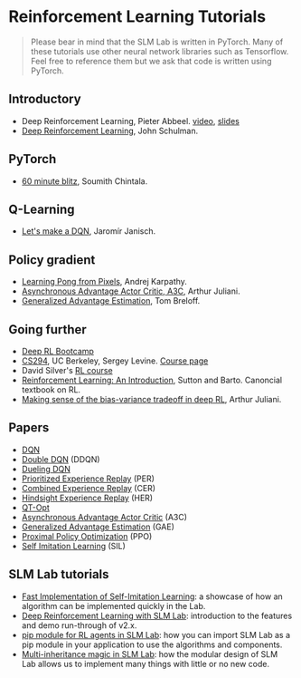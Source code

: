 # Reinforcement Learning Tutorials

>Please bear in mind that the SLM Lab is written in PyTorch. Many of these tutorials use other neural network libraries such as Tensorflow. Feel free to reference them but we ask that code is written using PyTorch.

## Introductory

- Deep Reinforcement Learning, Pieter Abbeel. [video](https://www.youtube.com/watch?v=qaMdN6LS9rA), [slides](https://drive.google.com/file/d/0BxXI_RttTZAhVXBlMUVkQ1BVVDQ/view)
- [Deep Reinforcement Learning](https://www.youtube.com/watch?v=aUrX-rP_ss4), John Schulman.

## PyTorch

- [60 minute blitz](https://pytorch.org/tutorials/beginner/deep_learning_60min_blitz.html), Soumith Chintala.

## Q-Learning

- [Let's make a DQN](https://jaromiru.com/2016/09/27/lets-make-a-dqn-theory/), Jaromír Janisch.

## Policy gradient

- [Learning Pong from Pixels](http://karpathy.github.io/2016/05/31/rl/), Andrej Karpathy.
- [Asynchronous Advantage Actor Critic, A3C](https://medium.com/emergent-future/simple-reinforcement-learning-with-tensorflow-part-8-asynchronous-actor-critic-agents-a3c-c88f72a5e9f2), Arthur Juliani.
- [Generalized Advantage Estimation](http://www.breloff.com/DeepRL-OnlineGAE/), Tom Breloff.

## Going further

- [Deep RL Bootcamp](https://sites.google.com/view/deep-rl-bootcamp/lectures)
- [CS294](https://www.youtube.com/playlist?list=PLkFD6_40KJIznC9CDbVTjAF2oyt8_VAe3), UC Berkeley, Sergey Levine. [Course page](http://rail.eecs.berkeley.edu/deeprlcourse/)
- David Silver's [RL course](https://www.youtube.com/watch?v=2pWv7GOvuf0&t=17s)
- [Reinforcement Learning: An Introduction](http://incompleteideas.net/book/bookdraft2017nov5.pdf), Sutton and Barto. Canoncial textbook on RL.
- [Making sense of the bias-variance tradeoff in deep RL](https://medium.com/mlreview/making-sense-of-the-bias-variance-trade-off-in-deep-reinforcement-learning-79cf1e83d565), Arthur Juliani.

## Papers

- [DQN](https://arxiv.org/abs/1312.5602)
- [Double DQN](https://arxiv.org/abs/1509.06461) (DDQN)
- [Dueling DQN](https://arxiv.org/abs/1511.06581)
- [Prioritized Experience Replay](https://arxiv.org/abs/1511.05952) (PER)
- [Combined Experience Replay](https://arxiv.org/abs/1712.01275) (CER)
- [Hindsight Experience Replay](https://arxiv.org/abs/1707.01495) (HER)
- [QT-Opt](https://arxiv.org/abs/1806.10293)
- [Asynchronous Advantage Actor Critic](https://arxiv.org/abs/1602.01783) (A3C)
- [Generalized Advantage Estimation](https://arxiv.org/abs/1506.02438) (GAE)
- [Proximal Policy Optimization](https://arxiv.org/abs/1707.06347) (PPO)
- [Self Imitation Learning](https://arxiv.org/abs/1806.05635) (SIL)

## SLM Lab tutorials

- [Fast Implementation of Self-Imitation Learning](https://medium.com/@kengz/fast-implementation-of-self-imitation-learning-ffcd0b2b6c6b): a showcase of how an algorithm can be implemented quickly in the Lab.
- [Deep Reinforcement Learning with SLM Lab](https://medium.com/@kengz/deep-reinforcement-learning-with-slm-lab-bebf87f531ac): introduction to the features and demo run-through of v2.x.
- [pip module for RL agents in SLM Lab](https://medium.com/@kengz/pip-module-for-rl-agents-in-slm-lab-50e73872445d): how you can import SLM Lab as a pip module in your application to use the algorithms and components.
- [Multi-inheritance magic in SLM Lab](https://medium.com/@kengz/multi-inheritance-magic-in-slm-lab-35c666739b03): how the modular design of SLM Lab allows us to implement many things with little or no new code.
